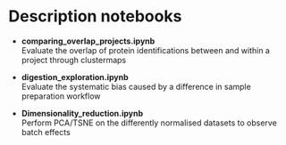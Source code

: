 # Description notebooks

* **comparing_overlap_projects.ipynb** <br>
Evaluate the overlap of protein identifications between and within a project through clustermaps

* **digestion_exploration.ipynb** <br>
Evaluate the systematic bias caused by a difference in sample preparation workflow

* **Dimensionality_reduction.ipynb** <br>
Perform PCA/TSNE on the differently normalised datasets to observe batch effects